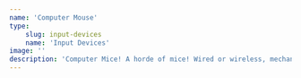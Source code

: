 ```yaml
---
name: 'Computer Mouse'
type:
    slug: input-devices
    name: 'Input Devices'
image: ''
description: 'Computer Mice! A horde of mice! Wired or wireless, mechanical, optical, laser, USB, PS/2, ergonomic, compact, presentation... Cyberguys! has them all. We even have an optical mouse with a full-featured 19-key numerical keypad right on top!'
---
```

